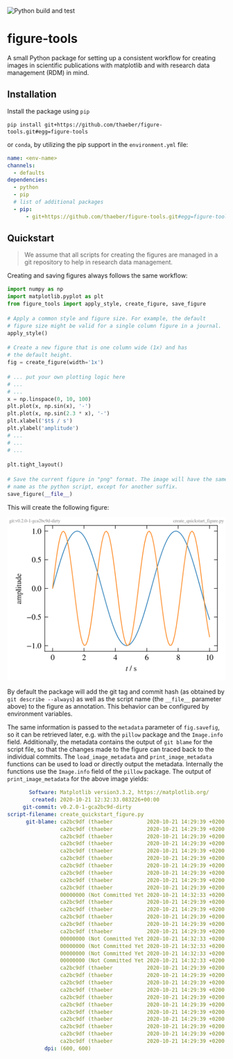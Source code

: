 ![Python build and test](https://github.com/thaeber/figure-tools/workflows/Python%20build%20and%20test/badge.svg?branch=main)

# figure-tools
A small Python package for setting up a consistent workflow for creating images in scientific publications with matplotlib and with research data management (RDM) in mind.

## Installation

Install the package using `pip`

```shell
pip install git+https://github.com/thaeber/figure-tools.git#egg=figure-tools
```

or `conda`, by utilizing the pip support in the `environment.yml` file:

```yaml
name: <env-name>
channels:
  - defaults
dependencies:
  - python
  - pip
  # list of additional packages
  - pip:
      - git+https://github.com/thaeber/figure-tools.git#egg=figure-tools
```

## Quickstart

> We assume that all scripts for creating the figures are managed in
> a git repository to help in research data management.

Creating and saving figures always follows the same workflow:

```python
import numpy as np
import matplotlib.pyplot as plt
from figure_tools import apply_style, create_figure, save_figure

# Apply a common style and figure size. For example, the default
# figure size might be valid for a single column figure in a journal.
apply_style()

# Create a new figure that is one column wide (1x) and has 
# the default height.
fig = create_figure(width='1x')

# ... put your own plotting logic here
# ...
# ...
x = np.linspace(0, 10, 100)
plt.plot(x, np.sin(x), '-')
plt.plot(x, np.sin(2.3 * x), '-')
plt.xlabel('$t$ / s')
plt.ylabel('amplitude')
# ...
# ...
# ...

plt.tight_layout()

# Save the current figure in "png" format. The image will have the same
# name as the python script, except for another suffix.
save_figure(__file__)
```

This will create the following figure:

![Quickstart Figure](doc/images/create_quickstart_figure.png)

By default the package will add the git tag and commit hash (as obtained by `git describe --always`) as well as the script name (the `__file__` parameter above) to the figure as annotation. This behavior can be configured by environment variables.

The same information is passed to the `metadata` parameter of `fig.savefig`, so it can be retrieved later, e.g. with the `pillow` package and the `Image.info` field. Additionally, the metadata contains the output of `git blame` for the script file, so that the changes made to the figure can traced back to the individual commits. The `load_image_metadata` and `print_image_metadata` functions can be used to load or directly output the metadata. Internally the functions use the `Image.info` field of the `pillow` package. The output of `print_image_metadata` for the above image yields:

```yaml
       Software: Matplotlib version3.3.2, https://matplotlib.org/
        created: 2020-10-21 12:32:33.083226+00:00
     git-commit: v0.2.0-1-gca2bc9d-dirty
script-filename: create_quickstart_figure.py
      git-blame: ca2bc9df (thaeber           2020-10-21 14:29:39 +0200  1) #%%
                 ca2bc9df (thaeber           2020-10-21 14:29:39 +0200  1) #%%
                 ca2bc9df (thaeber           2020-10-21 14:29:39 +0200  2) import numpy as np
                 ca2bc9df (thaeber           2020-10-21 14:29:39 +0200  3) import matplotlib.pyplot as plt
                 ca2bc9df (thaeber           2020-10-21 14:29:39 +0200  4) from figure_tools import apply_style, create_figure, save_figure
                 ca2bc9df (thaeber           2020-10-21 14:29:39 +0200  5) 
                 ca2bc9df (thaeber           2020-10-21 14:29:39 +0200  6) # %%
                 ca2bc9df (thaeber           2020-10-21 14:29:39 +0200  7) apply_style()
                 ca2bc9df (thaeber           2020-10-21 14:29:39 +0200  8) 
                 ca2bc9df (thaeber           2020-10-21 14:29:39 +0200  9) # %%
                 00000000 (Not Committed Yet 2020-10-21 14:32:33 +0200 10) fig = create_figure(width='1x')
                 ca2bc9df (thaeber           2020-10-21 14:29:39 +0200 11) 
                 ca2bc9df (thaeber           2020-10-21 14:29:39 +0200 12) # ... put your own plotting logic here
                 ca2bc9df (thaeber           2020-10-21 14:29:39 +0200 13) # ...
                 ca2bc9df (thaeber           2020-10-21 14:29:39 +0200 14) # ...
                 ca2bc9df (thaeber           2020-10-21 14:29:39 +0200 15) x = np.linspace(0, 10, 50)
                 00000000 (Not Committed Yet 2020-10-21 14:32:33 +0200 16) plt.plot(x, np.sin(x), '.-')
                 00000000 (Not Committed Yet 2020-10-21 14:32:33 +0200 17) plt.plot(x, np.sin(2.3 * x), '.-')
                 00000000 (Not Committed Yet 2020-10-21 14:32:33 +0200 18) plt.xlabel('$t$ / s')
                 00000000 (Not Committed Yet 2020-10-21 14:32:33 +0200 19) plt.ylabel('amplitude')
                 ca2bc9df (thaeber           2020-10-21 14:29:39 +0200 20) # ...
                 ca2bc9df (thaeber           2020-10-21 14:29:39 +0200 21) # ...
                 ca2bc9df (thaeber           2020-10-21 14:29:39 +0200 22) # ...
                 ca2bc9df (thaeber           2020-10-21 14:29:39 +0200 23) 
                 ca2bc9df (thaeber           2020-10-21 14:29:39 +0200 24) plt.tight_layout()
                 ca2bc9df (thaeber           2020-10-21 14:29:39 +0200 25) 
                 ca2bc9df (thaeber           2020-10-21 14:29:39 +0200 26) # Save the current figure in "png" format. The image will have the same
                 ca2bc9df (thaeber           2020-10-21 14:29:39 +0200 27) # name as the python script, except for another suffix.
                 ca2bc9df (thaeber           2020-10-21 14:29:39 +0200 28) save_figure(__file__)
                 ca2bc9df (thaeber           2020-10-21 14:29:39 +0200 29) 
                 ca2bc9df (thaeber           2020-10-21 14:29:39 +0200 30) # %%
            dpi: (600, 600)
```
